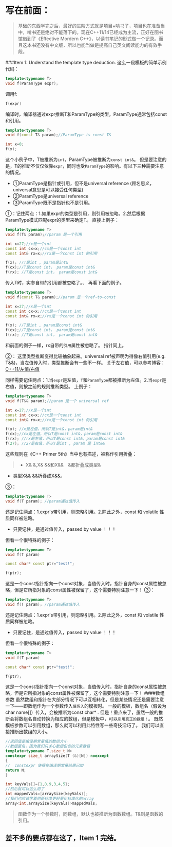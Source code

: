 写在前面：
========
>基础的东西学完之后，最好的进阶方式就是项目+啃书了，项目也在准备当中，啃书还是绝对不能落下的。现在C++11/14已经成为主流，正好在图书馆借到了《Effective Mordern C++》，以读书笔记的形式做一个记录。而且这本书还没有中文版，所以也能当做是提高自己英文阅读能力的有效手段。

###Item 1: Understand the template type deduction.
这么一段模板的简单示例代码：
```cpp
template<typename T>
void f(ParamType expr);
```
调用f:
```cpp
f(expr)
```
编译时，编译器通过expr推断T和ParamType的类型，ParamType通常包括const和引用。
```cpp
template<typename T>
void f(const T& param);//ParamType is const T&

int x=0;
f(x);
```
这个小例子中，T被推断为`int`，ParamType被推断为`const int&`。
但是要注意的是，T的推断不仅仅依靠`expr`，同时也受`ParamType`的影响。有以下三种需要注意的情况。

* ①ParamType是指针或引用，但不是universal reference (顾名思义， universal意思是可以接受任何类型)
* ②ParamType是universal reference
* ③ParamType既不是指针也不是引用。

①：记住两点：1.如果expr的类型是引用，则引用被忽略。2.然后根据ParamType模式匹配expr的类型来确定T。
直接上例子：
```cpp
template<typename T>
void f(T& param);//param 是一个引用

int x=27;//x是一个int 
const int cx=x;//cx是一个const int
const int& rx=x;//rx是一个const int 的引用

f(x); //T是int , param是int&
f(cx);//T是const int， param是const int&
f(rx); //T是const int， param是const int&
```
传入T时，实参自带的引用都被忽略了。、
再看下面的例子。
```cpp
template<typename T>
void f(const T& param);//param 是一个ref-to-const

int x=27;//x是一个int 
const int cx=x;//cx是一个const int
const int& rx=x;//rx是一个const int 的引用

f(x); //T是int , param是const int&
f(cx);//T是const int， param是const int&
f(rx); //T是const int， param是const int&
```
和前面的例子一样，rx自带的`引用`属性被忽略了。
指针同上。

②：
这里类型推断变得比较抽象起来。universal ref被声明为得像右值引用(e.g. T&&)，当左值传入时，类型推断会有一些不一样。
关于左右值，可以参考博客：[C++11/左值/右值][左值右值]

[左值右值]: http://blog.csdn.net/hyman_yx/article/details/52044632
同样需要记住两点：1.当`expr`是左值，`T`和`ParamType`都被推断为左值。2.当`expr`是右值，则按之前的规则推断类型。
上例子：
```cpp
template<typename T>
void f(T&& param);//param 是一个 universal ref

int x=27;//x是一个int 
const int cx=x;//cx是一个const int
const int& rx=x;//rx是一个const int 的引用

f(x); //x是左值，所以T是int&，param是int&
f(cx);//cx是左值，所以T是const int&，param是const int&
f(rx); //rx是左值，所以T是const int&，param是const int&
f(27); //27是右值，所以T是int , param 是 int&&
```
这些规则在《C++ Primer 5th》当中也有描述，被称作引用折叠：
> * X& &,X& &&和X&&　&都折叠成类型&
* 类型X&& &&折叠成X&&。


③：
```cpp
template<typename T>
void f(T param); //param通过值传入
```
还是记住两点：1.expr's带引用，则忽略引用。2.除此之外，const 和 volatile 性质同样被忽略。

- 只要记住，是通过值传入，passed by value ！！！

但看一个很特殊的例子：
```cpp
template<typename T>
void f(T param) 

const char* const ptr="test!";

f(ptr);  
```
这是一个const指针指向一个const对象，当值传入时，指针自身的const属性被忽略，但是它所指对象的const属性被保留了，这个需要特别注意一下！
③：
```cpp
template<typename T>
void f(T param); //param通过值传入
```
还是记住两点：1.expr's带引用，则忽略引用。2.除此之外，const 和 volatile 性质同样被忽略。

- 只要记住，是通过值传入，passed by value ！！！

但看一个很特殊的例子：
```cpp
template<typename T>
void f(T param) 

const char* const ptr="test!";

f(ptr);
```
这是一个const指针指向一个const对象，当值传入时，指针自身的const属性被忽略，但是它所指对象的const属性被保留了，这个需要特别注意一下！
####数组参数
虽然数组和指针在大部分情况下可以互相转化，但是某些情况还是需要注意一下——即数组作为一个参数传入`值传入`的模板时。
一般的模板，数组名（假设为char name[]）传入，会被推断为const char* .
但是！重点来了，虽然一般的推断会将数组名自动转换为相应的数组，但是模板中，可以`引用真正的数组！`。
既然模板参数可以引用数组，那么就可以利用此特性写一些奇技淫巧了。
我们可以直接推断出数组的大小。

```cpp
//返回值是编译期常量值的数组大小
//数组匿名，因为我们只关心数组包含的元素数目
template<typename T,size_t N>
constexpr size_t arraySize(T (&)[N]) noexcept
{
//  constexpr 使得在编译期常量结果已知
return N;
}

int keyVals[]={1,8,9,3,4,5};
//然后就可以这么用了
int mappedVals=[arraySize(keyVals)];
//我们也应该学着用新标准更轻量化标准化的array
array<int,arraySize(keyVals)>mappedVals;
```

> 函数作为一个参数时，同数组，默认也被推断为函数数组。T&则是函数的引用。

## 差不多的要点都在这了，Item 1 完结。